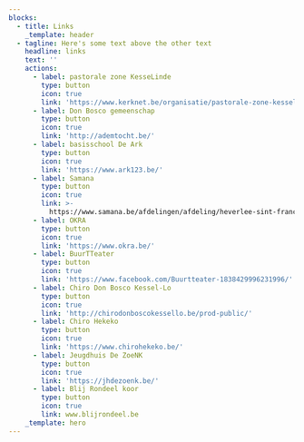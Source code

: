 ```yaml
---
blocks:
  - title: Links
    _template: header
  - tagline: Here's some text above the other text
    headline: links
    text: ''
    actions:
      - label: pastorale zone KesseLinde
        type: button
        icon: true
        link: 'https://www.kerknet.be/organisatie/pastorale-zone-kessel-lo'
      - label: Don Bosco gemeenschap
        type: button
        icon: true
        link: 'http://ademtocht.be/'
      - label: basisschool De Ark
        type: button
        icon: true
        link: 'https://www.ark123.be/'
      - label: Samana
        type: button
        icon: true
        link: >-
          https://www.samana.be/afdelingen/afdeling/heverlee-sint-franciscus-298/
      - label: OKRA
        type: button
        icon: true
        link: 'https://www.okra.be/'
      - label: BuurTTeater
        type: button
        icon: true
        link: 'https://www.facebook.com/Buurtteater-1838429996231996/'
      - label: Chiro Don Bosco Kessel-Lo
        type: button
        icon: true
        link: 'http://chirodonboscokessello.be/prod-public/'
      - label: Chiro Hekeko
        type: button
        icon: true
        link: 'https://www.chirohekeko.be/'
      - label: Jeugdhuis De ZoeNK
        type: button
        icon: true
        link: 'https://jhdezoenk.be/'
      - label: Blij Rondeel koor
        type: button
        icon: true
        link: www.blijrondeel.be
    _template: hero
---
```


